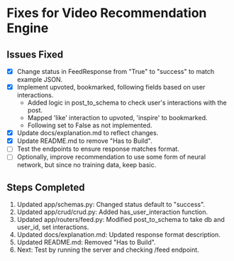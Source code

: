 # Fixes for Video Recommendation Engine

## Issues Fixed
- [x] Change status in FeedResponse from "True" to "success" to match example JSON.
- [x] Implement upvoted, bookmarked, following fields based on user interactions.
  - Added logic in post_to_schema to check user's interactions with the post.
  - Mapped 'like' interaction to upvoted, 'inspire' to bookmarked.
  - Following set to False as not implemented.
- [x] Update docs/explanation.md to reflect changes.
- [x] Update README.md to remove "Has to Build".
- [ ] Test the endpoints to ensure response matches format.
- [ ] Optionally, improve recommendation to use some form of neural network, but since no training data, keep basic.

## Steps Completed
1. Updated app/schemas.py: Changed status default to "success".
2. Updated app/crud/crud.py: Added has_user_interaction function.
3. Updated app/routers/feed.py: Modified post_to_schema to take db and user_id, set interactions.
4. Updated docs/explanation.md: Updated response format description.
5. Updated README.md: Removed "Has to Build".
6. Next: Test by running the server and checking /feed endpoint.
